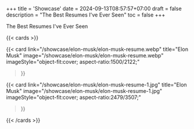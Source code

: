 +++
title = 'Showcase'
date = 2024-09-13T08:57:57+07:00
draft = false
description = "The Best Resumes I've Ever Seen"
toc = false
+++

<p class="hx-mb-12 hx-text-center hx-text-lg hx-text-gray-500 dark:hx-text-gray-400">
The Best Resumes I've Ever Seen
</p>

{{< cards >}}

  {{< card
        link="/showcase/elon-musk/elon-musk-resume.webp"
        title="Elon Musk"
        image="/showcase/elon-musk/elon-musk-resume.webp"
        imageStyle="object-fit:cover; aspect-ratio:1500/2122;"
  >}}

  {{< card
        link="/showcase/elon-musk/elon-musk-resume-1.jpg"
        title="Elon Musk"
        image="/showcase/elon-musk/elon-musk-resume-1.jpg"
        imageStyle="object-fit:cover; aspect-ratio:2479/3507;"
  >}}


{{< /cards >}}